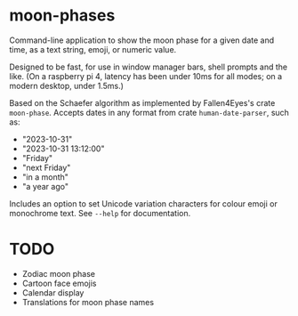 moon-phases
===========

Command-line application to show the moon phase for a given date and time, as a
text string, emoji, or numeric value.

Designed to be fast, for use in window manager bars, shell prompts and the like.
(On a raspberry pi 4, latency has been under 10ms for all modes; on a modern
desktop, under 1.5ms.)

Based on the Schaefer algorithm as implemented by Fallen4Eyes's crate `moon-phase`.
Accepts dates in any format from crate `human-date-parser`, such as:
 - "2023-10-31"
 - "2023-10-31 13:12:00"
 - "Friday"
 - "next Friday"
 - "in a month"
 - "a year ago"

Includes an option to set Unicode variation characters for colour emoji or
monochrome text.  See `--help` for documentation.

TODO
====

 - Zodiac moon phase
 - Cartoon face emojis
 - Calendar display
 - Translations for moon phase names
